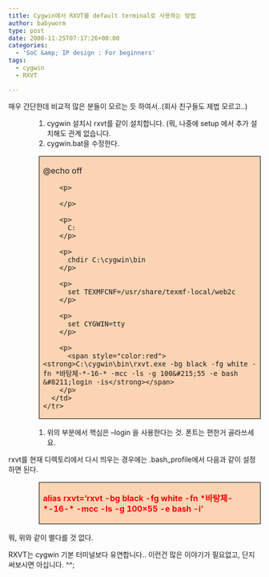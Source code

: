 ```yaml
---
title: Cygwin에서 RXVT를 default terminal로 사용하는 방법
author: babyworm
type: post
date: 2008-11-25T07:17:26+00:00
categories:
  - 'SoC &amp; IP design : For beginners'
tags:
  - cygwin
  - RXVT

---
```

매우 간단한데 비교적 많은 분들이 모르는 듯 하여서..(회사 친구들도 제법 모르고..) 

<ol style="margin-left: 40pt">
  <li>
    cygwin 설치시 rxvt를 같이 설치합니다. (뭐, 나중에 setup 에서 추가 설치해도 관계 없습니다.
  </li>
  <li>
    cygwin.bat을 수정한다.
  </li>
</ol>

<div style="margin-left: 46pt">
  <table style="border-collapse:collapse; background: #fbd4b4" border="0">
    <colgroup> <col style="width:577px"/></colgroup> <tr>
      <td style="padding-left: 7px; padding-right: 7px; border-top:  solid black 0.5pt; border-left:  solid black 0.5pt; border-bottom:  solid black 0.5pt; border-right:  solid black 0.5pt">
        <p>
          @echo off
        </p>
        
        <p>
           
        </p>
        
        <p>
          C:
        </p>
        
        <p>
          chdir C:\cygwin\bin
        </p>
        
        <p>
          set TEXMFCNF=/usr/share/texmf-local/web2c
        </p>
        
        <p>
          set CYGWIN=tty
        </p>
        
        <p>
          <span style="color:red"><strong>C:\cygwin\bin\rxvt.exe -bg black -fg white -fn *바탕체-*-16-* -mcc -ls -g 100&#215;55 -e bash &#8211;login -is</strong></span>
        </p>
      </td>
    </tr>
  </table>
</div>

<ol style="margin-left: 40pt">
  <li>
    위의 부분에서 핵심은 &#8211;login 을 사용한다는 것. 폰트는 편한거 골라쓰세요.
  </li>
</ol>

rxvt를 현재 디렉토리에서 다시 띄우는 경우에는 .bash_profile에서 다음과 같이 설정하면 된다. 

<div style="margin-left: 46pt">
  <table style="border-collapse:collapse; background: #fbd4b4" border="0">
    <colgroup> <col style="width:577px"/></colgroup> <tr>
      <td style="padding-left: 7px; padding-right: 7px; border-top:  solid black 0.5pt; border-left:  solid black 0.5pt; border-bottom:  solid black 0.5pt; border-right:  solid black 0.5pt">
        <p>
          <span style="color:red"><strong>alias rxvt=&#8217;rxvt -bg black -fg white -fn *바탕체-*-16-* -mcc -ls -g 100&#215;55 -e bash -i&#8217;</strong></span>
        </p>
      </td>
    </tr>
  </table>
</div>

뭐, 위와 같이 별다를 것 없다. 

RXVT는 cygwin 기본 터미널보다 유연합니다.. 이런건 많은 이야기가 필요없고, 단지 써보시면 아십니다. ^^;
